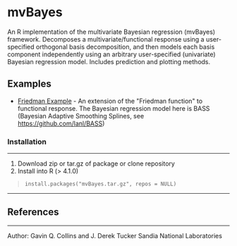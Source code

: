 # mvBayes

An R implementation of the multivariate Bayesian regression (mvBayes) framework. Decomposes a multivariate/functional response using a user-specified orthogonal basis decomposition, and then models each basis component independently using an arbitrary user-specified (univariate) Bayesian regression model. Includes prediction and plotting methods.


## Examples
* [Friedman Example](inst/friedman_example.R) - An extension of the "Friedman function" to functional response. The Bayesian regression model here is BASS (Bayesian Adaptive Smoothing Splines, see https://github.com/lanl/BASS)


### Installation
------------------------------------------------------------------------------
1. Download zip or tar.gz of package or clone repository
2. Install into R (> 4.1.0)

> `install.packages("mvBayes.tar.gz", repos = NULL)`

------------------------------------------------------------------------------

## References


************

Author: Gavin Q. Collins and J. Derek Tucker
Sandia National Laboratories


